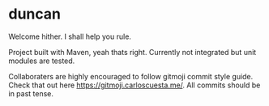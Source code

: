 # duncan
Welcome hither. I shall help you rule.

Project built with Maven, yeah thats right.
Currently not integrated but unit modules are tested.

Collaboraters are highly encouraged to follow gitmoji commit style guide.
Check that out here https://gitmoji.carloscuesta.me/.
All commits should be in past tense.
